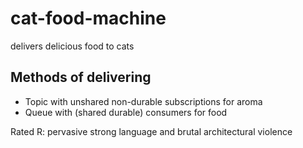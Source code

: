 # cat-food-machine

delivers delicious food to cats

## Methods of delivering

* Topic with unshared non-durable subscriptions for aroma
* Queue with (shared durable) consumers for food

Rated R: pervasive strong language and brutal architectural violence
